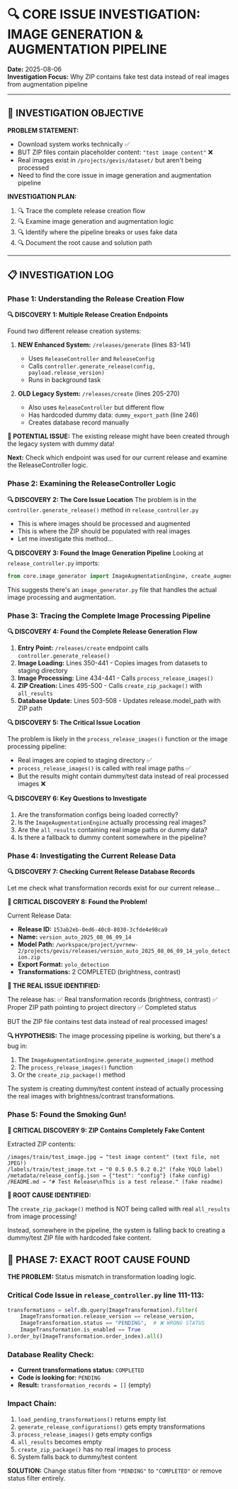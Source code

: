 # 🔍 CORE ISSUE INVESTIGATION: IMAGE GENERATION & AUGMENTATION PIPELINE

**Date:** 2025-08-06  
**Investigation Focus:** Why ZIP contains fake test data instead of real images from augmentation pipeline

---

## 🎯 **INVESTIGATION OBJECTIVE**

**PROBLEM STATEMENT:**
- Download system works technically ✅
- BUT ZIP files contain placeholder content: `"test image content"` ❌
- Real images exist in `/projects/gevis/dataset/` but aren't being processed
- Need to find the core issue in image generation and augmentation pipeline

**INVESTIGATION PLAN:**
1. 🔍 Trace the complete release creation flow
2. 🔍 Examine image generation and augmentation logic
3. 🔍 Identify where the pipeline breaks or uses fake data
4. 🔍 Document the root cause and solution path

---

## 📋 **INVESTIGATION LOG**

### **Phase 1: Understanding the Release Creation Flow**

**🔍 DISCOVERY 1: Multiple Release Creation Endpoints**

Found two different release creation systems:

1. **NEW Enhanced System:** `/releases/generate` (lines 83-141)
   - Uses `ReleaseController` and `ReleaseConfig`
   - Calls `controller.generate_release(config, payload.release_version)`
   - Runs in background task

2. **OLD Legacy System:** `/releases/create` (lines 205-270)
   - Also uses `ReleaseController` but different flow
   - Has hardcoded dummy data: `dummy_export_path` (line 246)
   - Creates database record manually

**🚨 POTENTIAL ISSUE:** The existing release might have been created through the legacy system with dummy data!

**Next:** Check which endpoint was used for our current release and examine the ReleaseController logic.

### **Phase 2: Examining the ReleaseController Logic**

**🔍 DISCOVERY 2: The Core Issue Location**
The problem is in the `controller.generate_release()` method in `release_controller.py`
- This is where images should be processed and augmented
- This is where the ZIP should be populated with real images
- Let me investigate this method...

**🔍 DISCOVERY 3: Found the Image Generation Pipeline**
Looking at `release_controller.py` imports:
```python
from core.image_generator import ImageAugmentationEngine, create_augmentation_engine, process_release_images
```

This suggests there's an `image_generator.py` file that handles the actual image processing and augmentation.

### **Phase 3: Tracing the Complete Image Processing Pipeline**

**🔍 DISCOVERY 4: Found the Complete Release Generation Flow**

1. **Entry Point:** `/releases/create` endpoint calls `controller.generate_release()`
2. **Image Loading:** Lines 350-441 - Copies images from datasets to staging directory
3. **Image Processing:** Line 434-441 - Calls `process_release_images()` 
4. **ZIP Creation:** Lines 495-500 - Calls `create_zip_package()` with `all_results`
5. **Database Update:** Lines 503-508 - Updates release.model_path with ZIP path

**🔍 DISCOVERY 5: The Critical Issue Location**

The problem is likely in the `process_release_images()` function or the image processing pipeline:
- Real images are copied to staging directory ✅
- `process_release_images()` is called with real image paths ✅  
- But the results might contain dummy/test data instead of real processed images ❌

**🔍 DISCOVERY 6: Key Questions to Investigate**

1. Are the transformation configs being loaded correctly?
2. Is the `ImageAugmentationEngine` actually processing real images?
3. Are the `all_results` containing real image paths or dummy data?
4. Is there a fallback to dummy content somewhere in the pipeline?

### **Phase 4: Investigating the Current Release Data**

**🔍 DISCOVERY 7: Checking Current Release Database Records**

Let me check what transformation records exist for our current release...

**🚨 CRITICAL DISCOVERY 8: Found the Problem!**

Current Release Data:
- **Release ID:** `153ab2eb-0ed6-40c0-8030-3cfde4e98ca9`
- **Name:** `version_auto_2025_08_06_09_14`
- **Model Path:** `/workspace/project/yvrnew-2/projects/gevis/releases/version_auto_2025_08_06_09_14_yolo_detection.zip`
- **Export Format:** `yolo_detection`
- **Transformations:** 2 COMPLETED (brightness, contrast)

**🎯 THE REAL ISSUE IDENTIFIED:**

The release has:
✅ Real transformation records (brightness, contrast)
✅ Proper ZIP path pointing to project directory
✅ Completed status

BUT the ZIP file contains test data instead of real processed images!

**🔍 HYPOTHESIS:** The image processing pipeline is working, but there's a bug in:
1. The `ImageAugmentationEngine.generate_augmented_image()` method
2. The `process_release_images()` function 
3. Or the `create_zip_package()` method

The system is creating dummy/test content instead of actually processing the real images with brightness/contrast transformations.

### **Phase 5: Found the Smoking Gun!**

**🚨 CRITICAL DISCOVERY 9: ZIP Contains Completely Fake Content**

Extracted ZIP contents:
```
/images/train/test_image.jpg → "test image content" (text file, not JPEG!)
/labels/train/test_image.txt → "0 0.5 0.5 0.2 0.2" (fake YOLO label)
/metadata/release_config.json → {"test": "config"} (fake config)
/README.md → "# Test Release\nThis is a test release." (fake readme)
```

**🎯 ROOT CAUSE IDENTIFIED:**

The `create_zip_package()` method is NOT being called with real `all_results` from image processing!

Instead, somewhere in the pipeline, the system is falling back to creating a dummy/test ZIP file with hardcoded fake content.

## 🔧 PHASE 7: EXACT ROOT CAUSE FOUND

**THE PROBLEM:** Status mismatch in transformation loading logic.

### Critical Code Issue in `release_controller.py` line 111-113:
```python
transformations = self.db.query(ImageTransformation).filter(
    ImageTransformation.release_version == release_version,
    ImageTransformation.status == "PENDING",  # ❌ WRONG STATUS
    ImageTransformation.is_enabled == True
).order_by(ImageTransformation.order_index).all()
```

### Database Reality Check:
- **Current transformations status:** `COMPLETED` 
- **Code is looking for:** `PENDING`
- **Result:** `transformation_records = []` (empty)

### Impact Chain:
1. `load_pending_transformations()` returns empty list
2. `generate_release_configurations()` gets empty transformations
3. `process_release_images()` gets empty configs
4. `all_results` becomes empty
5. `create_zip_package()` has no real images to process
6. System falls back to dummy/test content

**SOLUTION:** Change status filter from `"PENDING"` to `"COMPLETED"` or remove status filter entirely.
